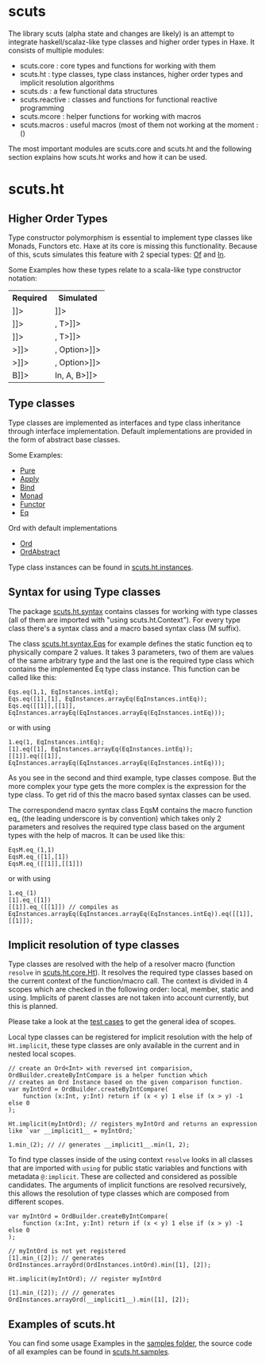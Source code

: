 scuts
=====

The library scuts (alpha state and changes are likely) is an attempt to integrate haskell/scalaz-like type classes and higher order types in Haxe. It consists of multiple modules:

* scuts.core : core types and functions for working with them
* scuts.ht : type classes, type class instances, higher order types and implicit resolution algorithms
* scuts.ds : a few functional data structures
* scuts.reactive : classes and functions for functional reactive programming
* scuts.mcore : helper functions for working with macros
* scuts.macros : useful macros (most of them not working at the moment :()



The most important modules are scuts.core and scuts.ht and the following section explains how scuts.ht works and how it can be used.

scuts.ht
========


Higher Order Types
------------------

Type constructor polymorphism is essential to implement type classes like Monads, Functors etc. Haxe at its core is missing this functionality. Because of this, scuts simulates this feature with 2 special types: [Of](https://github.com/frabbit/scuts/blob/master/scutsHt/src/scuts/ht/core/Of.hx) and [In](https://github.com/frabbit/scuts/blob/master/scutsHt/src/scuts/ht/core/In.hx). 

Some Examples how these types relate to a scala-like type constructor notation:

<table>
	<tr>
		<th>Required</th><th>Simulated</th>
	</tr>
	<tr>
		<td><![CDATA[M<T>]]></td><td><![CDATA[Of<M, T>]]></td>
	</tr>
	<tr>
		<td><![CDATA[Array<T>]]></td><td><![CDATA[Of<Array<In>, T>]]></td>
	</tr>
	<tr>
		<td><![CDATA[Option<T>]]></td><td><![CDATA[Of<Option<In>, T>]]></td>
	</tr>
	<tr>
		<td><![CDATA[Array<Option<T>>]]></td><td><![CDATA[Of<Array<In>, Option<T>>]]></td>
	</tr>
	<tr>
		<td><![CDATA[M<Option<T>>]]></td><td><![CDATA[Of<Array<In>, Option<T>>]]></td>
	</tr>
	<tr>
		<td><![CDATA[A -> B]]></td><td><![CDATA[OfOf<In->In, A, B>]]></td>
	</tr>
</table>

Type classes
------------

Type classes are implemented as interfaces and type class inheritance through interface implementation. Default implementations are provided in the form of abstract base classes.

Some Examples:

* [Pure](https://github.com/frabbit/scuts/blob/master/scutsHt/src/scuts/ht/classes/Pure.hx)
* [Apply](https://github.com/frabbit/scuts/blob/master/scutsHt/src/scuts/ht/classes/Apply.hx)
* [Bind](https://github.com/frabbit/scuts/blob/master/scutsHt/src/scuts/ht/classes/Bind.hx)
* [Monad](https://github.com/frabbit/scuts/blob/master/scutsHt/src/scuts/ht/classes/Monad.hx)
* [Functor](https://github.com/frabbit/scuts/blob/master/scutsHt/src/scuts/ht/classes/Functor.hx)
* [Eq](https://github.com/frabbit/scuts/blob/master/scutsHt/src/scuts/ht/classes/Eq.hx)

Ord with default implementations

* [Ord](https://github.com/frabbit/scuts/blob/master/scutsHt/src/scuts/ht/classes/Ord.hx)
* [OrdAbstract](https://github.com/frabbit/scuts/blob/master/scutsHt/src/scuts/ht/classes/OrdAbstract.hx)

Type class instances can be found in [scuts.ht.instances](https://github.com/frabbit/scuts/tree/master/scutsHt/src/scuts/ht/instances).

Syntax for using Type classes
-----------------------------

The package [scuts.ht.syntax](https://github.com/frabbit/scuts/tree/master/scutsHt/src/scuts/ht/syntax) contains classes for working with type classes (all of them are imported with "using scuts.ht.Context"). For every type class there's a syntax class and a macro based syntax class (M suffix).

The class [scuts.ht.syntax.Eqs](https://github.com/frabbit/scuts/blob/master/scutsHt/src/scuts/ht/syntax/Eqs.hx) for example defines the static function eq to physically compare 2 values. It takes 3 parameters, two of them are values of the same arbitrary type and the last one is the required type class which contains the implemented Eq type class instance. This function can be called like this:

	Eqs.eq(1,1, EqInstances.intEq);
	Eqs.eq([1],[1], EqInstances.arrayEq(EqInstances.intEq));
	Eqs.eq([[1]],[[1]], EqInstances.arrayEq(EqInstances.arrayEq(EqInstances.intEq)));

or with using

	1.eq(1, EqInstances.intEq);
	[1].eq([1], EqInstances.arrayEq(EqInstances.intEq));
	[[1]].eq([[1]], EqInstances.arrayEq(EqInstances.arrayEq(EqInstances.intEq)));


As you see in the second and third example, type classes compose. But the more complex your type gets the more complex is the expression for the type class. To get rid of this the macro based syntax classes can be used.

The correspondend macro syntax class EqsM contains the macro function eq_ (the leading underscore is by convention) which takes only 2 parameters and resolves the required type class based on the argument types with the help of macros. It can be used like this:

	EqsM.eq_(1,1)
	EqsM.eq_([1],[1])
	EqsM.eq_([[1]],[[1]])
	
or with using

	1.eq_(1)
	[1].eq_([1])
	[[1]].eq_([[1]]) // compiles as EqInstances.arrayEq(EqInstances.arrayEq(EqInstances.intEq)).eq([[1]], [[1]]);

Implicit resolution of type classes
-----------------------------------

Type classes are resolved with the help of a resolver macro (function `resolve` in [scuts.ht.core.Ht](https://github.com/frabbit/scuts/blob/master/scutsHt/src/scuts/ht/core/Ht.hx)). It resolves the required type classes based on the current context of the function/macro call. The context is divided in 4 scopes which are checked in the following order: local, member, static and using. Implicits of parent classes are not taken into account currently, but this is planned.

Please take a look at the [test cases](https://github.com/frabbit/scuts/blob/master/scutsHt/test/scuts/ht/ImplicitScopeTests.hx) to get the general idea of scopes.

Local type classes can be registered for implicit resolution with the help of `Ht.implicit`, these type classes are only available in the current and in nested local scopes.

	// create an Ord<Int> with reversed int comparision, OrdBuilder.createByIntCompare is a helper function which 
	// creates an Ord Instance based on the given comparison function.
	var myIntOrd = OrdBuilder.createByIntCompare(
		function (x:Int, y:Int) return if (x < y) 1 else if (x > y) -1 else 0
	);

	Ht.implicit(myIntOrd); // registers myIntOrd and returns an expression like `var __implicit1__ = myIntOrd;`

	1.min_(2); // // generates __implicit1__.min(1, 2);

To find type classes inside of the using context `resolve` looks in all classes that are imported with `using` for public static variables and functions with metadata `@:implicit`. These are collected and considered as possible candidates. The arguments of implicit functions are resolved recursively, this allows the resolution of type classes which are composed from different scopes.

	var myIntOrd = OrdBuilder.createByIntCompare(
		function (x:Int, y:Int) return if (x < y) 1 else if (x > y) -1 else 0
	);

	// myIntOrd is not yet registered
	[1].min_([2]); // generates OrdInstances.arrayOrd(OrdInstances.intOrd).min([1], [2]);

	Ht.implicit(myIntOrd); // register myIntOrd

	[1].min_([2]); // // generates OrdInstances.arrayOrd(__implicit1__).min([1], [2]);

Examples of scuts.ht
--------------------

You can find some usage Examples in the [samples folder](https://github.com/frabbit/scuts/tree/master/samples), the source code of all examples can be found in [scuts.ht.samples](https://github.com/frabbit/scuts/tree/master/samples/src/scuts/ht/samples).

